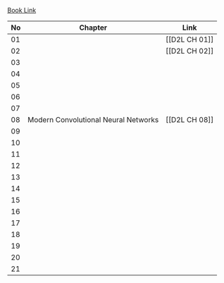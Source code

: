 [Book Link](https://d2l.ai)

| No  | Chapter                              | Link          |
| --- | ------------------------------------ | ------------- |
| 01  |                                      | [[D2L CH 01]] |
| 02  |                                      | [[D2L CH 02]] |
| 03  |                                      |               |
| 04  |                                      |               |
| 05  |                                      |               |
| 06  |                                      |               |
| 07  |                                      |               |
| 08  | Modern Convolutional Neural Networks | [[D2L CH 08]] |
| 09  |                                      |               |
| 10  |                                      |               |
| 11  |                                      |               |
| 12  |                                      |               |
| 13  |                                      |               |
| 14  |                                      |               |
| 15  |                                      |               |
| 16  |                                      |               |
| 17  |                                      |               |
| 18  |                                      |               |
| 19  |                                      |               |
| 20  |                                      |               |
| 21  |                                      |               |

